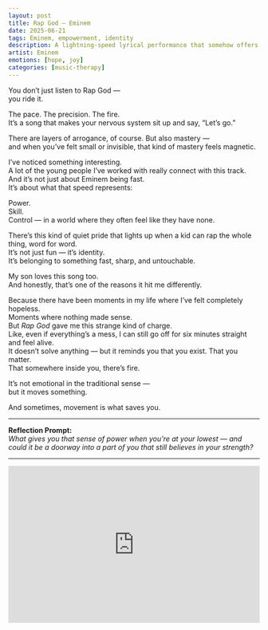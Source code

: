 ```yaml
---
layout: post
title: Rap God – Eminem
date: 2025-06-21
tags: Eminem, empowerment, identity
description: A lightning-speed lyrical performance that somehow offers more than technical mastery — it offers power, especially to those who’ve felt powerless.
artist: Eminem
emotions: [hope, joy]
categories: [music-therapy]
---
```


You don’t just listen to Rap God —  
you ride it.

The pace. The precision. The fire.  
It’s a song that makes your nervous system sit up and say, “Let’s go.”

There are layers of arrogance, of course. But also mastery —  
and when you’ve felt small or invisible, that kind of mastery feels magnetic.

I’ve noticed something interesting.  
A lot of the young people I’ve worked with really connect with this track.  
And it’s not just about Eminem being fast.  
It’s about what that speed represents:

Power.  
Skill.  
Control — in a world where they often feel like they have none.

There’s this kind of quiet pride that lights up when a kid can rap the whole thing, word for word.  
It’s not just fun — it’s identity.  
It’s belonging to something fast, sharp, and untouchable.

My son loves this song too.  
And honestly, that’s one of the reasons it hit me differently.

Because there have been moments in my life where I’ve felt completely hopeless.  
Moments where nothing made sense.  
But *Rap God* gave me this strange kind of charge.  
Like, even if everything’s a mess, I can still go off for six minutes straight and feel alive.  
It doesn’t solve anything — but it reminds you that you exist. That you matter.  
That somewhere inside you, there’s fire.

It’s not emotional in the traditional sense —  
but it moves something.

And sometimes, movement is what saves you.

---

**Reflection Prompt:**  
*What gives you that sense of power when you’re at your lowest — and could it be a doorway into a part of you that still believes in your strength?*

---

<iframe width="100%" height="315" src="https://www.youtube.com/embed/XbGs_qK2PQA" title="Eminem - Rap God (Official Video)" frameborder="0" allowfullscreen></iframe>

